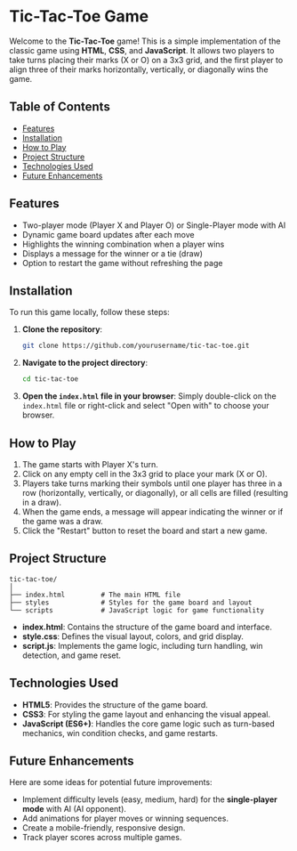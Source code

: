 # Tic-Tac-Toe Game

Welcome to the **Tic-Tac-Toe** game! This is a simple implementation of the classic game using **HTML**, **CSS**, and **JavaScript**. It allows two players to take turns placing their marks (X or O) on a 3x3 grid, and the first player to align three of their marks horizontally, vertically, or diagonally wins the game.

## Table of Contents

- [Features](#features)
- [Installation](#installation)
- [How to Play](#how-to-play)
- [Project Structure](#project-structure)
- [Technologies Used](#technologies-used)
- [Future Enhancements](#future-enhancements)

## Features

- Two-player mode (Player X and Player O) or Single-Player mode with AI 
- Dynamic game board updates after each move
- Highlights the winning combination when a player wins
- Displays a message for the winner or a tie (draw)
- Option to restart the game without refreshing the page

## Installation

To run this game locally, follow these steps:

1. **Clone the repository**:
   ```bash
   git clone https://github.com/yourusername/tic-tac-toe.git
   ```

2. **Navigate to the project directory**:
   ```bash
   cd tic-tac-toe
   ```

3. **Open the `index.html` file in your browser**:
   Simply double-click on the `index.html` file or right-click and select "Open with" to choose your browser.

## How to Play

1. The game starts with Player X's turn.
2. Click on any empty cell in the 3x3 grid to place your mark (X or O).
3. Players take turns marking their symbols until one player has three in a row (horizontally, vertically, or diagonally), or all cells are filled (resulting in a draw).
4. When the game ends, a message will appear indicating the winner or if the game was a draw.
5. Click the "Restart" button to reset the board and start a new game.

## Project Structure

```
tic-tac-toe/
│
├── index.html         # The main HTML file
├── styles             # Styles for the game board and layout
└── scripts            # JavaScript logic for game functionality
```

- **index.html**: Contains the structure of the game board and interface.
- **style.css**: Defines the visual layout, colors, and grid display.
- **script.js**: Implements the game logic, including turn handling, win detection, and game reset.

## Technologies Used

- **HTML5**: Provides the structure of the game board.
- **CSS3**: For styling the game layout and enhancing the visual appeal.
- **JavaScript (ES6+)**: Handles the core game logic such as turn-based mechanics, win condition checks, and game restarts.

## Future Enhancements

Here are some ideas for potential future improvements:
- Implement difficulty levels (easy, medium, hard) for the **single-player mode** with AI (AI opponent).
- Add animations for player moves or winning sequences.
- Create a mobile-friendly, responsive design.
- Track player scores across multiple games.
